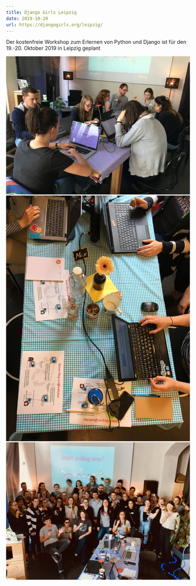 ```yaml
---
title: Django Girls Leipzig
date: 2019-10-20
url: https://djangogirls.org/leipzig/
---
```


Der kostenfreie Workshop zum Erlernen von Python und Django ist für den 19.-20. Oktober 2019 in Leipzig geplant

![](./dgl4.jpeg)
![](./dgl4a.jpeg)
![](./dgl4b.jpeg)
